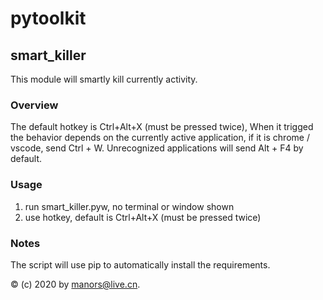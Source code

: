 # pytoolkit

## smart_killer
This module will smartly kill currently activity.

### Overview
The default hotkey is Ctrl+Alt+X (must be pressed twice), When it trigged the
behavior depends on the currently active application, if it is chrome / vscode,
send Ctrl + W.  Unrecognized applications will send Alt + F4 by default.

### Usage
1. run smart_killer.pyw, no terminal or window shown
2. use hotkey, default is Ctrl+Alt+X (must be pressed twice)

### Notes
The script will use pip to automatically install the requirements.

:copyright: (c) 2020 by manors@live.cn.